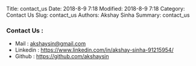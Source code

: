 Title: contact_us
Date: 2018-8-9 7:18
Modified: 2018-8-9 7:18
Category: Contact Us
Slug: contact_us
Authors: Akshay Sinha
Summary: contact_us

### Contact Us :

* Mail : akshaysin@gmail.com
* Linkedin : https://www.linkedin.com/in/akshay-sinha-91215954/ 
* Github : https://github.com/akshaysin
